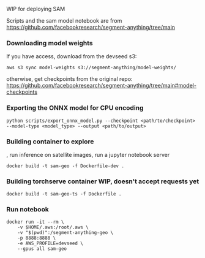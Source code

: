 WIP for deploying SAM

Scripts and the sam model notebook are from https://github.com/facebookresearch/segment-anything/tree/main

### Downloading model weights

If you have access, download from the devseed s3:

```
aws s3 sync model-weights s3://segment-anything/model-weights/
```

otherwise, get checkpoints from the original repo: https://github.com/facebookresearch/segment-anything/tree/main#model-checkpoints

### Exporting the ONNX model for CPU encoding

```
python scripts/export_onnx_model.py --checkpoint <path/to/checkpoint> --model-type <model_type> --output <path/to/output>
```

### Building container to explore 

, run inference on satellite images, run a jupyter notebook server

```
docker build -t sam-geo -f Dockerfile-dev .
```

### Building torchserve container WIP, doesn't accept requests yet

```
docker build -t sam-geo-ts -f Dockerfile .
```


### Run notebook

```
docker run -it --rm \
    -v $HOME/.aws:/root/.aws \
    -v "$(pwd)":/segment-anything-geo \
    -p 8888:8888 \
    -e AWS_PROFILE=devseed \
    --gpus all sam-geo 
```
